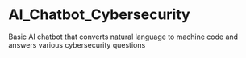 # AI_Chatbot_Cybersecurity
Basic AI chatbot that converts natural language to machine code and answers various cybersecurity questions
